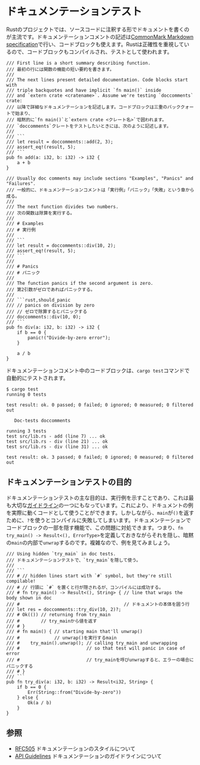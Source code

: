 <!--
# Documentation testing
-->
# ドキュメンテーションテスト

<!--
The primary way of documenting a Rust project is through annotating the source
code. Documentation comments are written in 
[CommonMark Markdown specification][commonmark] and support code blocks in them.
Rust takes care about correctness, so these code blocks are compiled and used 
as documentation tests.
-->
Rustのプロジェクトでは、ソースコードに注釈する形でドキュメントを書くのが主流です。ドキュメンテーションコメントの記述は[CommonMark Markdown specification][commonmark]で行い、コードブロックも使えます。Rustは正確性を重視しているので、コードブロックもコンパイルされ、テストとして使われます。

```rust,ignore
/// First line is a short summary describing function.
/// 最初の行には関数の機能の短い要約を書きます。
///
/// The next lines present detailed documentation. Code blocks start with
/// triple backquotes and have implicit `fn main()` inside
/// and `extern crate <cratename>`. Assume we're testing `doccomments` crate:
/// 以降で詳細なドキュメンテーションを記述します。コードブロックは三重のバッククォートで始まり、
/// 暗黙的に`fn main()`と`extern crate <クレート名>`で囲われます。
/// `doccomments`クレートをテストしたいときには、次のように記述します。
///
/// ```
/// let result = doccomments::add(2, 3);
/// assert_eq!(result, 5);
/// ```
pub fn add(a: i32, b: i32) -> i32 {
    a + b
}

/// Usually doc comments may include sections "Examples", "Panics" and "Failures".
/// 一般的に、ドキュメンテーションコメントは「実行例」「パニック」「失敗」という章から成る。
///
/// The next function divides two numbers.
/// 次の関数は除算を実行する。
///
/// # Examples
/// # 実行例
///
/// ```
/// let result = doccomments::div(10, 2);
/// assert_eq!(result, 5);
/// ```
///
/// # Panics
/// # パニック
///
/// The function panics if the second argument is zero.
/// 第2引数がゼロであればパニックする。
///
/// ```rust,should_panic
/// // panics on division by zero
/// // ゼロで除算するとパニックする
/// doccomments::div(10, 0);
/// ```
pub fn div(a: i32, b: i32) -> i32 {
    if b == 0 {
        panic!("Divide-by-zero error");
    }

    a / b
}
```

<!-- 
Code blocks in documentation are automatically tested
when running the regular `cargo test` command: 
-->
ドキュメンテーションコメント中のコードブロックは、`cargo test`コマンドで自動的にテストされます。

```shell
$ cargo test
running 0 tests

test result: ok. 0 passed; 0 failed; 0 ignored; 0 measured; 0 filtered out

   Doc-tests doccomments

running 3 tests
test src/lib.rs - add (line 7) ... ok
test src/lib.rs - div (line 21) ... ok
test src/lib.rs - div (line 31) ... ok

test result: ok. 3 passed; 0 failed; 0 ignored; 0 measured; 0 filtered out
```

<!--
## Motivation behind documentation tests
-->
## ドキュメンテーションテストの目的

<!--
The main purpose of documentation tests is to serve as examples that exercise
the functionality, which is one of the most important
[guidelines][question-instead-of-unwrap]. It allows using examples from docs as
complete code snippets. But using `?` makes compilation fail since `main`
returns `unit`. The ability to hide some source lines from documentation comes
to the rescue: one may write `fn try_main() -> Result<(), ErrorType>`, hide it
and `unwrap` it in hidden `main`. Sounds complicated? Here's an example:
-->
ドキュメンテーションテストの主な目的は、実行例を示すことであり、これは最も大切な[ガイドライン][question-instead-of-unwrap]の一つにもなっています。これにより、ドキュメントの例を実際に動くコードとして使うことができます。しかしながら、`main`が`()`を返すために、`?`を使うとコンパイルに失敗してしまいます。ドキュメンテーションでコードブロックの一部を隠す機能で、この問題に対処できます。つまり、`fn try_main() -> Result<(), ErrorType>`を定義しておきながらそれを隠し、暗黙の`main`の内部で`unwrap`するのです。複雑なので、例を見てみましょう。

```rust,ignore
/// Using hidden `try_main` in doc tests.
/// ドキュメンテーションテストで、`try_main`を隠して使う。
///
/// ```
/// # // hidden lines start with `#` symbol, but they're still compilable!
/// # // 行頭に `#` を置くと行が隠されるが、コンパイルには成功する。
/// # fn try_main() -> Result<(), String> { // line that wraps the body shown in doc
/// #                                       // ドキュメントの本体を囲う行
/// let res = doccomments::try_div(10, 2)?;
/// # Ok(()) // returning from try_main
/// #        // try_mainから値を返す
/// # }
/// # fn main() { // starting main that'll unwrap()
/// #             // unwrap()を実行するmain
/// #    try_main().unwrap(); // calling try_main and unwrapping
/// #                         // so that test will panic in case of error
/// #                         // try_mainを呼びunwrapすると、エラーの場合にパニックする
/// # }
/// ```
pub fn try_div(a: i32, b: i32) -> Result<i32, String> {
    if b == 0 {
        Err(String::from("Divide-by-zero"))
    } else {
        Ok(a / b)
    }
}
```

<!--
## See Also
-->
## 参照

<!--
* [RFC505][RFC505] on documentation style
* [API Guidelines][doc-nursery] on documentation guidelines
-->
* [RFC505][RFC505] ドキュメンテーションのスタイルについて
* [API Guidelines][doc-nursery] ドキュメンテーションのガイドラインについて

[doc-nursery]: https://rust-lang-nursery.github.io/api-guidelines/documentation.html
[commonmark]: https://commonmark.org/
[markdown]: https://daringfireball.net/projects/markdown/
[RFC505]: https://github.com/rust-lang/rfcs/blob/master/text/0505-api-comment-conventions.md
[question-instead-of-unwrap]: https://rust-lang-nursery.github.io/api-guidelines/documentation.html#examples-use--not-try-not-unwrap-c-question-mark
